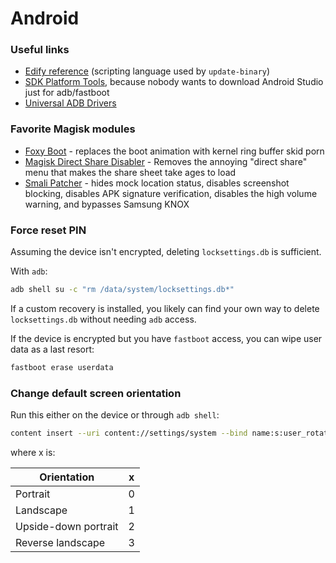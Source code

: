 # Android

### Useful links
- [Edify reference](https://source.android.com/devices/tech/ota/nonab/inside_packages)
  (scripting language used by `update-binary`)
- [SDK Platform Tools](https://developer.android.com/studio/releases/platform-tools),
  because nobody wants to download Android Studio just for adb/fastboot
- [Universal ADB Drivers](https://adb.clockworkmod.com/)

### Favorite Magisk modules
- [Foxy Boot](https://github.com/Magisk-Modules-Repo/foxy-boot) - replaces the
  boot animation with kernel ring buffer skid porn
- [Magisk Direct Share Disabler](https://github.com/AndroPlus-org/magisk-module-direct-share-disabler) -
  Removes the annoying "direct share" menu that makes the share sheet take ages
  to load
- [Smali Patcher](https://forum.xda-developers.com/apps/magisk/module-smali-patcher-0-7-t3680053) -
  hides mock location status, disables screenshot blocking, disables APK
  signature verification, disables the high volume warning, and bypasses Samsung
  KNOX

### Force reset PIN
Assuming the device isn't encrypted, deleting `locksettings.db` is sufficient.

With `adb`:
```sh
adb shell su -c "rm /data/system/locksettings.db*"
```

If a custom recovery is installed, you likely can find your own way to delete
`locksettings.db` without needing `adb` access.

If the device is encrypted but you have `fastboot` access, you can wipe user
data as a last resort:
```sh
fastboot erase userdata
```

### Change default screen orientation
Run this either on the device or through `adb shell`:
```sh
content insert --uri content://settings/system --bind name:s:user_rotation --bind value:i:x
```
where x is:

| Orientation          |  x  |
| -------------------- | --- |
| Portrait             |  0  |
| Landscape            |  1  |
| Upside-down portrait |  2  |
| Reverse landscape    |  3  |
